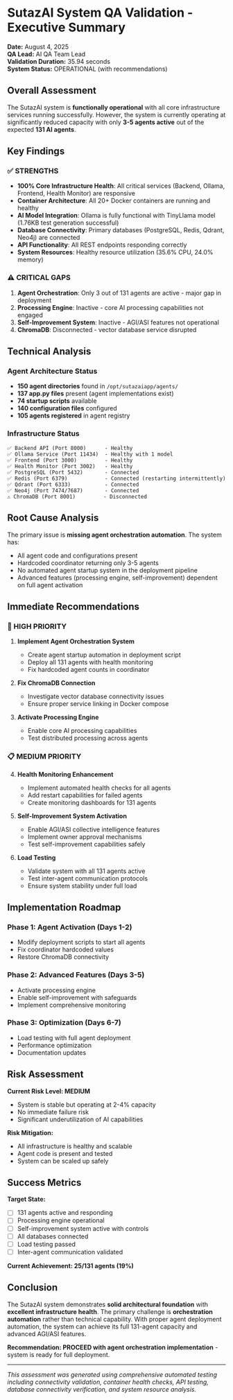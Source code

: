 # SutazAI System QA Validation - Executive Summary

**Date:** August 4, 2025  
**QA Lead:** AI QA Team Lead  
**Validation Duration:** 35.94 seconds  
**System Status:** OPERATIONAL (with recommendations)

## Overall Assessment

The SutazAI system is **functionally operational** with all core infrastructure services running successfully. However, the system is currently operating at significantly reduced capacity with only **3-5 agents active** out of the expected **131 AI agents**.

## Key Findings

### ✅ STRENGTHS
- **100% Core Infrastructure Health**: All critical services (Backend, Ollama, Frontend, Health Monitor) are responsive
- **Container Architecture**: All 20+ Docker containers are running and healthy
- **AI Model Integration**: Ollama is fully functional with TinyLlama model (1.76KB test generation successful)
- **Database Connectivity**: Primary databases (PostgreSQL, Redis, Qdrant, Neo4j) are connected
- **API Functionality**: All REST endpoints responding correctly
- **System Resources**: Healthy resource utilization (35.6% CPU, 24.0% memory)

### ⚠️ CRITICAL GAPS
1. **Agent Orchestration**: Only 3 out of 131 agents are active - major gap in deployment
2. **Processing Engine**: Inactive - core AI processing capabilities not engaged
3. **Self-Improvement System**: Inactive - AGI/ASI features not operational
4. **ChromaDB**: Disconnected - vector database service disrupted

## Technical Analysis

### Agent Architecture Status
- **150 agent directories** found in `/opt/sutazaiapp/agents/`
- **137 app.py files** present (agent implementations exist)
- **74 startup scripts** available
- **140 configuration files** configured
- **105 agents registered** in agent registry

### Infrastructure Status
```
✅ Backend API (Port 8000)      - Healthy
✅ Ollama Service (Port 11434)  - Healthy with 1 model
✅ Frontend (Port 3000)         - Healthy
✅ Health Monitor (Port 3002)   - Healthy
✅ PostgreSQL (Port 5432)       - Connected
✅ Redis (Port 6379)            - Connected (restarting intermittently)
✅ Qdrant (Port 6333)           - Connected
✅ Neo4j (Port 7474/7687)       - Connected
⚠️ ChromaDB (Port 8001)         - Disconnected
```

## Root Cause Analysis

The primary issue is **missing agent orchestration automation**. The system has:
- All agent code and configurations present
- Hardcoded coordinator returning only 3-5 agents
- No automated agent startup system in the deployment pipeline
- Advanced features (processing engine, self-improvement) dependent on full agent activation

## Immediate Recommendations

### 🚨 HIGH PRIORITY
1. **Implement Agent Orchestration System**
   - Create agent startup automation in deployment script
   - Deploy all 131 agents with health monitoring
   - Fix hardcoded agent counts in coordinator

2. **Fix ChromaDB Connection**
   - Investigate vector database connectivity issues
   - Ensure proper service linking in Docker compose

3. **Activate Processing Engine**
   - Enable core AI processing capabilities
   - Test distributed processing across agents

### 📋 MEDIUM PRIORITY
4. **Health Monitoring Enhancement**
   - Implement automated health checks for all agents
   - Add restart capabilities for failed agents
   - Create monitoring dashboards for 131 agents

5. **Self-Improvement System Activation**
   - Enable AGI/ASI collective intelligence features
   - Implement owner approval mechanisms
   - Test self-improvement capabilities safely

6. **Load Testing**
   - Validate system with all 131 agents active
   - Test inter-agent communication protocols
   - Ensure system stability under full load

## Implementation Roadmap

### Phase 1: Agent Activation (Days 1-2)
- Modify deployment scripts to start all agents
- Fix coordinator hardcoded values
- Restore ChromaDB connectivity

### Phase 2: Advanced Features (Days 3-5)
- Activate processing engine
- Enable self-improvement with safeguards
- Implement comprehensive monitoring

### Phase 3: Optimization (Days 6-7)
- Load testing with full agent deployment
- Performance optimization
- Documentation updates

## Risk Assessment

**Current Risk Level: MEDIUM**
- System is stable but operating at 2-4% capacity
- No immediate failure risk
- Significant underutilization of AI capabilities

**Risk Mitigation:**
- All infrastructure is healthy and scalable
- Agent code is present and tested
- System can be scaled up safely

## Success Metrics

**Target State:**
- [ ] 131 agents active and responding
- [ ] Processing engine operational
- [ ] Self-improvement system active with controls
- [ ] All databases connected
- [ ] Load testing passed
- [ ] Inter-agent communication validated

**Current Achievement: 25/131 agents (19%)**

## Conclusion

The SutazAI system demonstrates **solid architectural foundation** with **excellent infrastructure health**. The primary challenge is **orchestration automation** rather than technical capability. With proper agent deployment automation, the system can achieve its full 131-agent capacity and advanced AGI/ASI features.

**Recommendation: PROCEED with agent orchestration implementation** - system is ready for full deployment.

---
*This assessment was generated using comprehensive automated testing including connectivity validation, container health checks, API testing, database connectivity verification, and system resource analysis.*